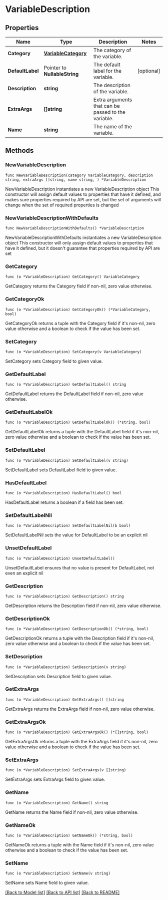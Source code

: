 # VariableDescription

## Properties

Name | Type | Description | Notes
------------ | ------------- | ------------- | -------------
**Category** | [**VariableCategory**](VariableCategory.md) | The category of the variable. | 
**DefaultLabel** | Pointer to **NullableString** | The default label for the variable. | [optional] 
**Description** | **string** | The description of the variable. | 
**ExtraArgs** | **[]string** | Extra arguments that can be passed to the variable. | 
**Name** | **string** | The name of the variable. | 

## Methods

### NewVariableDescription

`func NewVariableDescription(category VariableCategory, description string, extraArgs []string, name string, ) *VariableDescription`

NewVariableDescription instantiates a new VariableDescription object
This constructor will assign default values to properties that have it defined,
and makes sure properties required by API are set, but the set of arguments
will change when the set of required properties is changed

### NewVariableDescriptionWithDefaults

`func NewVariableDescriptionWithDefaults() *VariableDescription`

NewVariableDescriptionWithDefaults instantiates a new VariableDescription object
This constructor will only assign default values to properties that have it defined,
but it doesn't guarantee that properties required by API are set

### GetCategory

`func (o *VariableDescription) GetCategory() VariableCategory`

GetCategory returns the Category field if non-nil, zero value otherwise.

### GetCategoryOk

`func (o *VariableDescription) GetCategoryOk() (*VariableCategory, bool)`

GetCategoryOk returns a tuple with the Category field if it's non-nil, zero value otherwise
and a boolean to check if the value has been set.

### SetCategory

`func (o *VariableDescription) SetCategory(v VariableCategory)`

SetCategory sets Category field to given value.


### GetDefaultLabel

`func (o *VariableDescription) GetDefaultLabel() string`

GetDefaultLabel returns the DefaultLabel field if non-nil, zero value otherwise.

### GetDefaultLabelOk

`func (o *VariableDescription) GetDefaultLabelOk() (*string, bool)`

GetDefaultLabelOk returns a tuple with the DefaultLabel field if it's non-nil, zero value otherwise
and a boolean to check if the value has been set.

### SetDefaultLabel

`func (o *VariableDescription) SetDefaultLabel(v string)`

SetDefaultLabel sets DefaultLabel field to given value.

### HasDefaultLabel

`func (o *VariableDescription) HasDefaultLabel() bool`

HasDefaultLabel returns a boolean if a field has been set.

### SetDefaultLabelNil

`func (o *VariableDescription) SetDefaultLabelNil(b bool)`

 SetDefaultLabelNil sets the value for DefaultLabel to be an explicit nil

### UnsetDefaultLabel
`func (o *VariableDescription) UnsetDefaultLabel()`

UnsetDefaultLabel ensures that no value is present for DefaultLabel, not even an explicit nil
### GetDescription

`func (o *VariableDescription) GetDescription() string`

GetDescription returns the Description field if non-nil, zero value otherwise.

### GetDescriptionOk

`func (o *VariableDescription) GetDescriptionOk() (*string, bool)`

GetDescriptionOk returns a tuple with the Description field if it's non-nil, zero value otherwise
and a boolean to check if the value has been set.

### SetDescription

`func (o *VariableDescription) SetDescription(v string)`

SetDescription sets Description field to given value.


### GetExtraArgs

`func (o *VariableDescription) GetExtraArgs() []string`

GetExtraArgs returns the ExtraArgs field if non-nil, zero value otherwise.

### GetExtraArgsOk

`func (o *VariableDescription) GetExtraArgsOk() (*[]string, bool)`

GetExtraArgsOk returns a tuple with the ExtraArgs field if it's non-nil, zero value otherwise
and a boolean to check if the value has been set.

### SetExtraArgs

`func (o *VariableDescription) SetExtraArgs(v []string)`

SetExtraArgs sets ExtraArgs field to given value.


### GetName

`func (o *VariableDescription) GetName() string`

GetName returns the Name field if non-nil, zero value otherwise.

### GetNameOk

`func (o *VariableDescription) GetNameOk() (*string, bool)`

GetNameOk returns a tuple with the Name field if it's non-nil, zero value otherwise
and a boolean to check if the value has been set.

### SetName

`func (o *VariableDescription) SetName(v string)`

SetName sets Name field to given value.



[[Back to Model list]](../README.md#documentation-for-models) [[Back to API list]](../README.md#documentation-for-api-endpoints) [[Back to README]](../README.md)


